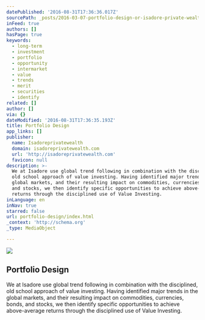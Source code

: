 ```yaml
---
datePublished: '2016-08-31T17:36:36.017Z'
sourcePath: _posts/2016-03-07-portfolio-design-or-isadore-private-wealth.md
inFeed: true
authors: []
hasPage: true
keywords:
  - long-term
  - investment
  - portfolio
  - opportunity
  - intermarket
  - value
  - trends
  - merit
  - securities
  - identify
related: []
author: []
via: {}
dateModified: '2016-08-31T17:36:35.193Z'
title: Portfolio Design
app_links: []
publisher:
  name: Isadoreprivatewealth
  domain: isadoreprivatewealth.com
  url: 'http://isadoreprivatewealth.com'
  favicon: null
description: >-
  We at Isadore use global trend following in combination with the disciplined,
  old school approach of value investing. Having identified major trends in the
  global markets, and their resulting impact on commodities, currencies, bonds,
  and stocks, we then identify specific opportunities to achieve above-average
  returns through the disciplined use of Value Investing.
inLanguage: en
inNav: true
starred: false
url: portfolio-design/index.html
_context: 'http://schema.org'
_type: MediaObject

---
```

<article style=""><img src="https://s3-us-west-2.amazonaws.com/the-grid-img/p/7f7ab2e900f0a3eab0c864fbad31c33f2c3b0333.jpg" /><h1>Portfolio Design</h1><p>We at Isadore use global trend following in combination with the disciplined, old school approach of value investing. Having identified major trends in the global markets, and their resulting impact on commodities, currencies, bonds, and stocks, we then identify specific opportunities to achieve above-average returns through the disciplined use of Value Investing.</p></article>